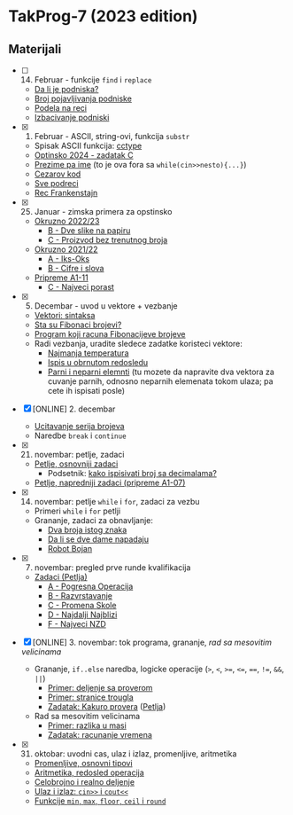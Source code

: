 # TakProg-7 (2023 edition)

<!-- > Casovi ce se odrzavati **utorkom u 14 casova kabinetu 308** -->

<!-- > [**Informacije u vezi takmicenja - Takprog**](https://takprog.petlja.org/osnovnaskola)  
> 
> Potrebno je:
> 1. [Napraviti nalog na petlji](https://petlja.org/sr-Latn-RS/Account/Register) **ukoliko ga vec nemate**
> 2. [Registrovati se za takmicenje](https://takprog.petlja.org/osnovnaskola/registration) (kao opstinu stavljate **Beograd - Stari grad**)
> 3. Istampati i dati roditeljima da potpisu [izjavu](https://takprog.petlja.org/resources/site/srednjaskola/Izjava_ZastitaPodataka.pdf) (obicno to ne traze, ali bolje je imati nego ne)
> 4. Iscimati skolskog nastavnika informatike da vam **odobri** registraciju prema [uputstvu](https://takprog.petlja.org/osnovnaskola) -->

<!-- > [Razvojno okruzenje - Code::Blocks](https://www.fosshub.com/Code-Blocks.html?dwl=codeblocks-20.03mingw-setup.exe)

> **Gde naci zadatke?**
> - [Petljina zbirka](https://petlja.org/biblioteka/r/kursevi/Zbirka) (osnove programiranja, ne nuzno takmicarske stvari)
> - [Pripreme za takmicenja](https://takprog.petlja.org/osnovnaskola/posts/16) (lekcije su u Pythonu, al zadaci su super) -->

## Materijali

- [ ] 14. Februar - funkcije `find` i `replace`
  - [Da li je podniska?](https://petlja.org/biblioteka/r/Zbirka/da_li_je_podniska)
  - [Broj pojavljivanja podniske](https://petlja.org/biblioteka/r/Zbirka/broj_pojavljivanja_podniske)
  - [Podela na reci](https://petlja.org/biblioteka/r/Zbirka/podela_linije_na_reci)
  - [Izbacivanje podniski](https://petlja.org/biblioteka/r/Zbirka/izbacivanje_podniski)

- [x] 1. Februar - ASCII, string-ovi, funkcija `substr`
  - Spisak ASCII funkcija: [cctype](https://cplusplus.com/reference/cctype/)
  - [Optinsko 2024 - zadatak C](https://arena.petlja.org/competition/os7-202324-opstinskon#tab_135767)
  - [Prezime pa ime](https://petlja.org/biblioteka/r/Zbirka/prezime_pa_ime) (to je ova fora sa `while(cin>>nesto){...}`)
  - [Cezarov kod](https://petlja.org/biblioteka/r/Zbirka/cezarov_kod)
  - [Sve podreci](https://petlja.org/biblioteka/r/Zbirka/sve_podreci1)
  - [Rec Frankenstajn](https://petlja.org/biblioteka/r/Zbirka/rec_frankenstajn)

- [x] 25. Januar - zimska primera za opstinsko
  - [Okruzno 2022/23](https://arena.petlja.org/competition/os7-202223-okruznon#tab_135157)
    - [B - Dve slike na papiru](materijali/24.01.25/B_dve_slike.cpp)
    - [C - Proizvod bez trenutnog broja](materijali/24.01.25/C_proizvod_bez_broja.cpp)
  - [Okruzno 2021/22](https://arena.petlja.org/competition/os7-202122-okruznon#tab_134186)
    - [A - Iks-Oks](materijali/24.01.25/A_iks_oks.cpp)
    - [B - Cifre i slova](materijali/24.01.25/B_cifre_slova.cpp)
  - [Pripreme A1-11](https://arena.petlja.org/competition/pripreme-a1-11#tab_135239)
    - [C - Najveci porast](materijali/24.01.25/C_najveci_porast.cpp)

- [x] 5. Decembar - uvod u vektore + vezbanje
  - [Vektori: sintaksa](materijali/nizovi/sintaksa.cpp)
  - [Sta su Fibonaci brojevi?](https://sr.wikipedia.org/wiki/%D0%A4%D0%B8%D0%B1%D0%BE%D0%BD%D0%B0%D1%87%D0%B8%D1%98%D0%B5%D0%B2_%D0%BD%D0%B8%D0%B7)
  - [Program koji racuna Fibonacijeve brojeve](materijali/nizovi/fibonaci.cpp)
  - Radi vezbanja, uradite sledece zadatke koristeci vektore:
    - [Najmanja temperatura](https://petlja.org/biblioteka/r/Zbirka/najmanja_temperatura1)
    - [Ispis u obrnutom redosledu](https://petlja.org/biblioteka/r/Zbirka/ispis_u_obratnom_redosledu)
    - [Parni i neparni elemnti](https://petlja.org/biblioteka/r/Zbirka/parni_i_neparni_elementi) (tu mozete da napravite dva vektora za cuvanje parnih, odnosno neparnih elemenata tokom ulaza; pa cete ih ispisati posle)

- [x] \[ONLINE\] 2. decembar
  - [Ucitavanje serija brojeva](https://petlja.org/biblioteka/r/Zbirka/03%20Iteracija/01%20serije/02%20ucitavanje)
  - Naredbe `break` i `continue`

- [x] 21. novembar: petlje, zadaci
  - [Petlje, osnovniji zadaci](https://petlja.org/biblioteka/r/Zbirka/03%20Iteracija/01%20serije/01%20pravilne_serije)
    - Podsetnik: [kako ispisivati broj sa decimalama?](materijali/23.11.07/decimale.cpp)
  - [Petlje, napredniji zadaci (pripreme A1-07)](https://arena.petlja.org/competition/pripreme-a1-07)

- [x] 14. novembar: petlje `while` i `for`, zadaci za vezbu
  - Primeri `while` i `for` petlji 
  - Grananje, zadaci za obnavljanje:
    - [Dva broja istog znaka](https://petlja.org/biblioteka/r/Zbirka/dva_broja_istog_znaka)
    - [Da li se dve dame napadaju](https://petlja.org/biblioteka/r/Zbirka/da_li_se_dve_dame_napadaju)
    - [Robot Bojan](https://arena.petlja.org/sr-Latn-RS/competition/pripreme-a1-03#tab_134976)

- [x] 7. novembar: pregled prve runde kvalifikacija
  - [Zadaci (Petlja)](https://arena.petlja.org/competition/os7-202324-kvalifikacije1n)
    - [A - Pogresna Operacija](materijali/23.11.07/A_pogresna_operacija.cpp)
    - [B - Razvrstavanje](materijali/23.11.07/B_razvrstavanje.cpp)
    - [C - Promena Skole](materijali/23.11.07/C_promena_skole.cpp)
    - [D - Najdalji Najblizi](materijali/23.11.07/D_najdalji_najblizi.cpp)
    - [F - Najveci NZD](materijali/23.11.07/F_najveci_nzd.cpp)

- [x] \[ONLINE\] 3. novembar: tok programa, grananje, *rad sa mesovitim velicinama*
  - Grananje, `if..else` naredba, logicke operacije (`>`, `<`, `>=`, `<=`, `==`, `!=`, `&&`, `||`) 
    - [Primer: deljenje sa proverom](materijali/23.11.03/deljenje_provera.cpp)
    - [Primer: stranice trougla](materijali/23.11.03/stranice_trougla.cpp)
    - [Zadatak: Kakuro provera](materijali/23.11.03/kakuro_provera.cpp) ([Petlja](https://arena.petlja.org/competition/os7-202223-kvalifikacije1n#tab_134844))
  - Rad sa mesovitim velicinama
    - [Primer: razlika u masi](materijali/23.11.03/razlika_masa.cpp)
    - [Zadatak: racunanje vremena](materijali/23.11.03/racunanje_vremena.cpp)

- [x] 31. oktobar: uvodni cas, ulaz i izlaz, promenljive, aritmetika
  - [Promenljive, osnovni tipovi](materijali/23.10.31/promeljive_tipovi.cpp)
  - [Aritmetika, redosled operacija](materijali/23.10.31/aritmetika.cpp)
  - [Celobrojno i realno deljenje](materijali/23.10.31/celobrojno_realno_deljenje.cpp)
  - [Ulaz i izlaz: `cin>>` i `cout<<`](materijali/23.10.31/ulaz_izlaz.cpp)
  - [Funkcije `min`, `max`, `floor`, `ceil` i `round`](materijali/23.10.31/funkcije_brojevi.cpp)

<!-- ## Sledece teme

Na pocetku cemo se primarno baviti osnovama programiranja u `C++`u, kasnije prelazimo full-time na takmicarske zadatke 🙂

- [ ] Iteracija: `for` petlja, pravilne serije brojeva
- [ ] Iteracija: `while` petlja, ucitavanje serija brojeva
- [ ] Preslikavanje serija brojeva, tabeliranje funkcija
- [ ] Osnovni algoritmi nad serijama brojeva, suma, faktorijel, prosek
- [ ] Filtriranje serija brojeva, minimum/maksimum serije
- [ ] Nizovi, struktura `vector`
- [ ] Linearna pretraga niza
- [ ] Sortiranje, binarna pretraga
- [ ] Matrice
- [ ] ... -->
